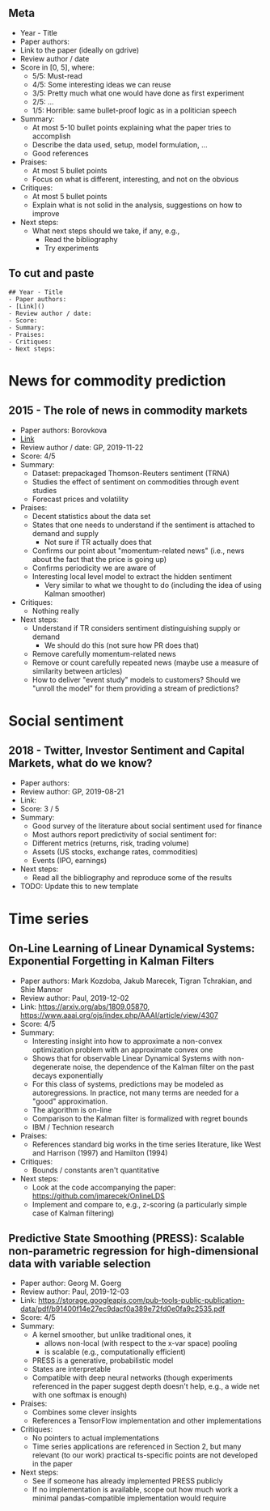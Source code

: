 <!--ts-->
<!--te-->

## Meta

-   Year - Title
-   Paper authors:
-   Link to the paper (ideally on gdrive)
-   Review author / date
-   Score in [0, 5], where:
    -   5/5: Must-read
    -   4/5: Some interesting ideas we can reuse
    -   3/5: Pretty much what one would have done as first experiment
    -   2/5: ...
    -   1/5: Horrible: same bullet-proof logic as in a politician speech
-   Summary:
    -   At most 5-10 bullet points explaining what the paper tries to accomplish
    -   Describe the data used, setup, model formulation, ...
    -   Good references
-   Praises:
    -   At most 5 bullet points
    -   Focus on what is different, interesting, and not on the obvious
-   Critiques:
    -   At most 5 bullet points
    -   Explain what is not solid in the analysis, suggestions on how to improve
-   Next steps:
    -   What next steps should we take, if any, e.g.,
        -   Read the bibliography
        -   Try experiments

## To cut and paste

```
## Year - Title
- Paper authors:
- [Link]()
- Review author / date:
- Score:
- Summary:
- Praises:
- Critiques:
- Next steps:
```

# News for commodity prediction

## 2015 - The role of news in commodity markets

-   Paper authors: Borovkova
-   [Link](https://drive.google.com/file/d/1p3Z6W5DPBrDyTGBK__uLE2gNkQDO6VTM/view?usp=sharing)
-   Review author / date: GP, 2019-11-22
-   Score: 4/5
-   Summary:
    -   Dataset: prepackaged Thomson-Reuters sentiment (TRNA)
    -   Studies the effect of sentiment on commodities through event studies
    -   Forecast prices and volatility
-   Praises:
    -   Decent statistics about the data set
    -   States that one needs to understand if the sentiment is attached to
        demand and supply
        -   Not sure if TR actually does that
    -   Confirms our point about "momentum-related news" (i.e., news about the
        fact that the price is going up)
    -   Confirms periodicity we are aware of
    -   Interesting local level model to extract the hidden sentiment
        -   Very similar to what we thought to do (including the idea of using
            Kalman smoother)
-   Critiques:
    -   Nothing really
-   Next steps:
    -   Understand if TR considers sentiment distinguishing supply or demand
        -   We should do this (not sure how PR does that)
    -   Remove carefully momentum-related news
    -   Remove or count carefully repeated news (maybe use a measure of
        similarity between articles)
    -   How to deliver "event study" models to customers? Should we "unroll the
        model" for them providing a stream of predictions?

# Social sentiment

## 2018 - Twitter, Investor Sentiment and Capital Markets, what do we know?

-   Paper authors:
-   Review author: GP, 2019-08-21
-   Link:
-   Score: 3 / 5
-   Summary:
    -   Good survey of the literature about social sentiment used for finance
    -   Most authors report predictivity of social sentiment for:
    -   Different metrics (returns, risk, trading volume)
    -   Assets (US stocks, exchange rates, commodities)
    -   Events (IPO, earnings)
-   Next steps:
    -   Read all the bibliography and reproduce some of the results
-   TODO: Update this to new template

# Time series

## On-Line Learning of Linear Dynamical Systems: Exponential Forgetting in Kalman Filters

-   Paper authors: Mark Kozdoba, Jakub Marecek, Tigran Tchrakian, and Shie
    Mannor
-   Review author: Paul, 2019-12-02
-   Link: https://arxiv.org/abs/1809.05870, https://www.aaai.org/ojs/index.php/AAAI/article/view/4307
-   Score: 4/5
-   Summary:
    -   Interesting insight into how to approximate a non-convex optimization
        problem with an approximate convex one
    -   Shows that for observable Linear Dynamical Systems with non-degenerate
        noise, the dependence of the Kalman filter on the past decays
        exponentially
    -   For this class of systems, predictions may be modeled as
        autoregressions. In practice, not many terms are needed for a "good"
        approximation.
    -   The algorithm is on-line
    -   Comparison to the Kalman filter is formalized with regret bounds
    -   IBM / Technion research
-   Praises:
    -   References standard big works in the time series literature, like
        West and Harrison (1997) and Hamilton (1994)
-   Critiques:
    -   Bounds / constants aren't quantitative
-   Next steps:
    -   Look at the code accompanying the paper:
        https://github.com/jmarecek/OnlineLDS
    -   Implement and compare to, e.g., z-scoring (a particularly simple case
        of Kalman filtering)

## Predictive State Smoothing (PRESS): Scalable non-parametric regression for high-dimensional data with variable selection

-   Paper author: Georg M. Goerg
-   Review author: Paul, 2019-12-03
-   Link: https://storage.googleapis.com/pub-tools-public-publication-data/pdf/b91400f14e27ec9dacf0a389e72fd0e0fa9c2535.pdf
-   Score: 4/5
-   Summary:
    -   A kernel smoother, but unlike traditional ones, it
        -   allows non-local (with respect to the x-var space) pooling
        -   is scalable (e.g., computationally efficient)
    -   PRESS is a generative, probabilistic model
    -   States are interpretable
    -   Compatible with deep neural networks (though experiments referenced in
        the paper suggest depth doesn't help, e.g., a wide net with one softmax
        is enough)
-   Praises:
    -   Combines some clever insights
    -   References a TensorFlow implementation and other implementations
-   Critiques:
    -   No pointers to actual implementations
    -   Time series applications are referenced in Section 2, but many relevant
        (to our work) practical ts-specific points are not developed in the
        paper
-   Next steps:
    -   See if someone has already implemented PRESS publicly
    -   If no implementation is available, scope out how much work a minimal
        pandas-compatible implementation would require
